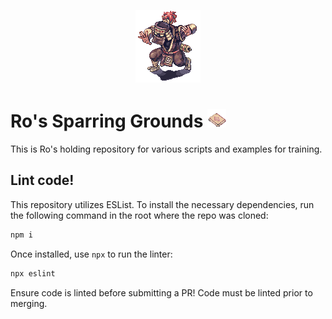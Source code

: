 <p align="center">
<img src="roBin/SHINOBI.gif">
</p>

# Ro's Sparring Grounds  <img src="roBin/ANTIQUE_BOOK.gif" height="30" width="30">

This is Ro's holding repository for various scripts and examples for training.

## Lint code!

This repository utilizes ESList. To install the necessary dependencies, run the following command in the root where the repo was cloned:
```bash
npm i
```

Once installed, use `npx` to run the linter:
```bash
npx eslint
```

Ensure code is linted before submitting a PR! Code must be linted prior to merging.
<!-- ![book](/roBin/image.png) -->